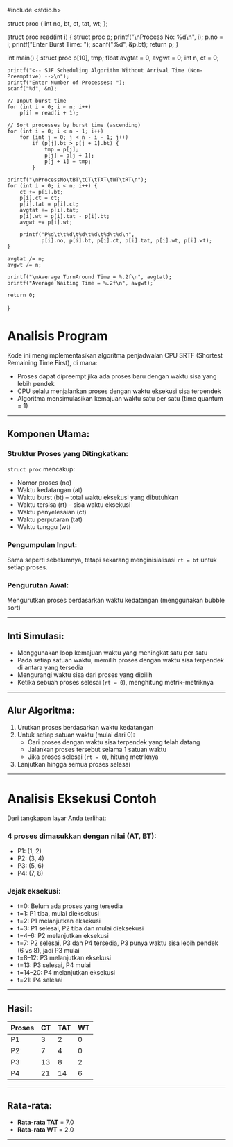 #include <stdio.h>

struct proc {
    int no, bt, ct, tat, wt;
};

struct proc read(int i) {
    struct proc p;
    printf("\nProcess No: %d\n", i);
    p.no = i;
    printf("Enter Burst Time: ");
    scanf("%d", &p.bt);
    return p;
}

int main() {
    struct proc p[10], tmp;
    float avgtat = 0, avgwt = 0;
    int n, ct = 0;

    printf("<-- SJF Scheduling Algorithm Without Arrival Time (Non-Preemptive) -->\n");
    printf("Enter Number of Processes: ");
    scanf("%d", &n);

    // Input burst time
    for (int i = 0; i < n; i++)
        p[i] = read(i + 1);

    // Sort processes by burst time (ascending)
    for (int i = 0; i < n - 1; i++)
        for (int j = 0; j < n - i - 1; j++)
            if (p[j].bt > p[j + 1].bt) {
                tmp = p[j];
                p[j] = p[j + 1];
                p[j + 1] = tmp;
            }

    printf("\nProcessNo\tBT\tCT\tTAT\tWT\tRT\n");
    for (int i = 0; i < n; i++) {
        ct += p[i].bt;
        p[i].ct = ct;
        p[i].tat = p[i].ct;
        avgtat += p[i].tat;
        p[i].wt = p[i].tat - p[i].bt;
        avgwt += p[i].wt;

        printf("P%d\t\t%d\t%d\t%d\t%d\t%d\n",
               p[i].no, p[i].bt, p[i].ct, p[i].tat, p[i].wt, p[i].wt);
    }

    avgtat /= n;
    avgwt /= n;

    printf("\nAverage TurnAround Time = %.2f\n", avgtat);
    printf("Average Waiting Time = %.2f\n", avgwt);

    return 0;
}

# Analisis Program

Kode ini mengimplementasikan algoritma penjadwalan CPU SRTF (Shortest Remaining Time First), di mana:

- Proses dapat dipreempt jika ada proses baru dengan waktu sisa yang lebih pendek
- CPU selalu menjalankan proses dengan waktu eksekusi sisa terpendek
- Algoritma mensimulasikan kemajuan waktu satu per satu (time quantum = 1)

---

## Komponen Utama:

### Struktur Proses yang Ditingkatkan:
`struct proc` mencakup:

- Nomor proses (no)
- Waktu kedatangan (at)
- Waktu burst (bt) – total waktu eksekusi yang dibutuhkan
- Waktu tersisa (rt) – sisa waktu eksekusi
- Waktu penyelesaian (ct)
- Waktu perputaran (tat)
- Waktu tunggu (wt)

### Pengumpulan Input:
Sama seperti sebelumnya, tetapi sekarang menginisialisasi `rt = bt` untuk setiap proses.

### Pengurutan Awal:
Mengurutkan proses berdasarkan waktu kedatangan (menggunakan bubble sort)

---

## Inti Simulasi:

- Menggunakan loop kemajuan waktu yang meningkat satu per satu
- Pada setiap satuan waktu, memilih proses dengan waktu sisa terpendek di antara yang tersedia
- Mengurangi waktu sisa dari proses yang dipilih
- Ketika sebuah proses selesai (`rt = 0`), menghitung metrik-metriknya

---

## Alur Algoritma:

1. Urutkan proses berdasarkan waktu kedatangan
2. Untuk setiap satuan waktu (mulai dari 0):
   - Cari proses dengan waktu sisa terpendek yang telah datang
   - Jalankan proses tersebut selama 1 satuan waktu
   - Jika proses selesai (`rt = 0`), hitung metriknya
3. Lanjutkan hingga semua proses selesai

---

# Analisis Eksekusi Contoh

Dari tangkapan layar Anda terlihat:

### 4 proses dimasukkan dengan nilai (AT, BT):

- P1: (1, 2)
- P2: (3, 4)
- P3: (5, 6)
- P4: (7, 8)

### Jejak eksekusi:

- t=0: Belum ada proses yang tersedia
- t=1: P1 tiba, mulai dieksekusi
- t=2: P1 melanjutkan eksekusi
- t=3: P1 selesai, P2 tiba dan mulai dieksekusi
- t=4–6: P2 melanjutkan eksekusi
- t=7: P2 selesai, P3 dan P4 tersedia, P3 punya waktu sisa lebih pendek (6 vs 8), jadi P3 mulai
- t=8–12: P3 melanjutkan eksekusi
- t=13: P3 selesai, P4 mulai
- t=14–20: P4 melanjutkan eksekusi
- t=21: P4 selesai

---

## Hasil:

| Proses | CT  | TAT | WT |
|--------|-----|-----|----|
| P1     | 3   | 2   | 0  |
| P2     | 7   | 4   | 0  |
| P3     | 13  | 8   | 2  |
| P4     | 21  | 14  | 6  |

---

## Rata-rata:

- **Rata-rata TAT** = 7.0
- **Rata-rata WT** = 2.0

---

